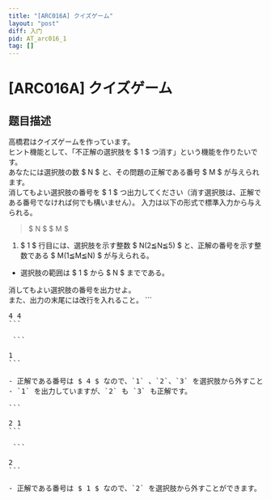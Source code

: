 ```yaml
---
title: "[ARC016A] クイズゲーム"
layout: "post"
diff: 入门
pid: AT_arc016_1
tag: []
---
```


# [ARC016A] クイズゲーム

## 题目描述

[problemUrl]: https://atcoder.jp/contests/arc016/tasks/arc016_1

高橋君はクイズゲームを作っています。  
 ヒント機能として、「不正解の選択肢を $ 1 $ つ消す」という機能を作りたいです。  
 あなたには選択肢の数 $ N $ と、その問題の正解である番号 $ M $ が与えられます。  
 消してもよい選択肢の番号を $ 1 $ つ出力してください（消す選択肢は、正解である番号でなければ何でも構いません）。 入力は以下の形式で標準入力から与えられる。

> $ N $ $ M $

1. $ 1 $ 行目には、選択肢を示す整数 $ N(2≦N≦5) $ と、正解の番号を示す整数である $ M(1≦M≦N) $ が与えられる。

- 選択肢の範囲は $ 1 $ から $ N $ までである。
 
 消してもよい選択肢の番号を出力せよ。  
 また、出力の末尾には改行を入れること。 ```
<pre class="prettyprint linenums">
4 4
```

 ```
<pre class="prettyprint linenums">
1
```

- 正解である番号は $ 4 $ なので、`1` 、`2`、`3` を選択肢から外すことができます。
- `1` を出力していますが、`2` も `3` も正解です。
 
```
<pre class="prettyprint linenums">
2 1
```

 ```
<pre class="prettyprint linenums">
2
```

- 正解である番号は $ 1 $ なので、`2` を選択肢から外すことができます。

